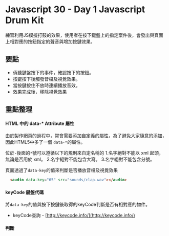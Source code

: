 # Javascript 30 - Day 1 Javascript Drum Kit 


練習利用JS模擬打鼓的效果，使用者在按下鍵盤上的指定案件後，會發出與頁面上相對應的按鈕指定的聲音與增加按鍵效果。


## 要點
* 偵聽鍵盤按下的事件，確認按下的按鈕。
* 按鍵按下後觸發音檔及視覺效果。
* 當按鍵按住不放時連續播放音效。
* 效果完成後，移除視覺效果


## 重點整理

#### HTML 中的 data-* Attribute 屬性
由於製作網頁的過程中，常會需要添加自定義的屬性，為了避免大家隨意的添加，因此HTML5中多了一個 `data-*`的屬性。

位於`-`後面的`*`號可以遵循以下的規則來自定名稱的
1.名字絕對不能以 xml 起頭，無論是否用於 xml。
2.名字絕對不能包含大寫。
3.名字絕對不能包含分號。

頁面透過了`data-key`的值來判斷是否播放音檔及視覺效果
`````html
  <audio data-key="65" src="sounds/clap.wav"></audio>
`````


#### keyCode 鍵盤代碼
將`data-key`的值與按下按鍵後取得的keyCode判斷是否有相對應的物件。

* keyCode查詢 - [http://keycode.info/](http://keycode.info/)

#### 判斷







